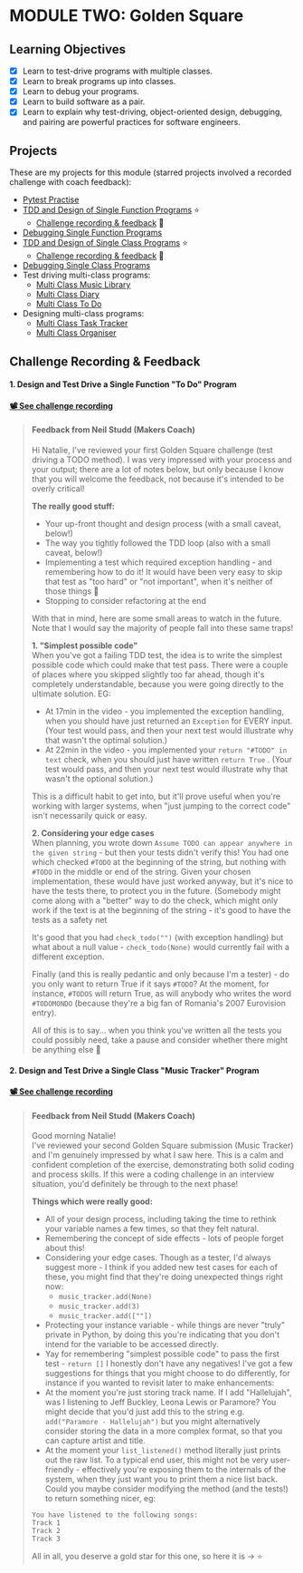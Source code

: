 # MODULE TWO: Golden Square

## Learning Objectives

- [x] Learn to test-drive programs with multiple classes.
- [x] Learn to break programs up into classes.
- [x] Learn to debug your programs.
- [x] Learn to build software as a pair.
- [x] Learn to explain why test-driving, object-oriented design, debugging, and pairing are powerful practices for software engineers.

## Projects

These are my projects for this module (starred projects involved a recorded challenge with coach feedback):
- [Pytest Practise](https://github.com/NatalieJClark/pytest_practice)
- [TDD and Design of Single Function Programs](https://github.com/NatalieJClark/tdd-and-designing-single-function-programs)  ⭐️ 
    - <a href=#1-design-and-test-drive-a-single-function-to-do-program>Challenge recording & feedback</a> 👀
- [Debugging Single Function Programs](https://github.com/NatalieJClark/debugging-single-function-programs)
- [TDD and Design of Single Class Programs](https://github.com/NatalieJClark/tdd-and-designing-single-class-programs)  ⭐️
    - <a href=#2-design-and-test-drive-a-single-class-music-tracker-program>Challenge recording & feedback</a> 👀  
- [Debugging Single Class Programs](https://github.com/NatalieJClark/debugging-single-class-programs)
- Test driving multi-class programs:
    - [Multi Class Music Library](https://github.com/NatalieJClark/music-library)
    - [Multi Class Diary](https://github.com/NatalieJClark/multi-class-diary)
    - [Multi Class To Do](https://github.com/NatalieJClark/multi-class-to-do)
- Designing multi-class programs:
    - [Multi Class Task Tracker](https://github.com/NatalieJClark/multi-class-task-tracker)
    - [Multi Class Organiser](https://github.com/NatalieJClark/multi-class-organiser)

## Challenge Recording & Feedback

#### 1. Design and Test Drive a Single Function "To Do" Program

#### [📽️ See challenge recording](https://drive.google.com/drive/folders/1kB9lD91LWhyiBVawerLoZQ2PWkOe9YA9)

> #### Feedback from Neil Studd (Makers Coach)
> Hi Natalie, I've reviewed your first Golden Square challenge (test driving a TODO method). I was very impressed with your process and your output; there are a lot of notes below, but only because I know that you will welcome the feedback, not because it's intended to be overly critical!
>
> **The really good stuff:**  
> - Your up-front thought and design process (with a small caveat, below!)
> - The way you tightly followed the TDD loop (also with a small caveat, below!)
> - Implementing a test which required exception handling - and remembering how to do it! It would have been very easy to skip that test as "too hard" or "not important", when it's neither of those things :slightly_smiling_face:
> - Stopping to consider refactoring at the end  
> 
> With that in mind, here are some small areas to watch in the future. Note that I would say the majority of people fall into these same traps!
>
> **1. "Simplest possible code"**  
> When you've got a failing TDD test, the idea is to write the simplest possible code which could make that test pass. There were a couple of places where you skipped slightly too far ahead, though it's completely understandable, because you were going directly to the ultimate solution. EG:
> - At 17min in the video - you implemented the exception handling, when you should have just returned an `Exception` for EVERY input. (Your test would pass, and then your next test would illustrate why that wasn't the optimal solution.)
> - At 22min in the video - you implemented your `return "#TODO" in text` check, when you should just have written `return True` . (Your test would pass, and then your next test would illustrate why that wasn't the optional solution.)
> 
> This is a difficult habit to get into, but it'll prove useful when you're working with larger systems, when "just jumping to the correct code" isn't necessarily quick or easy.
>
> **2. Considering your edge cases**  
> When planning, you wrote down `Assume TODO can appear anywhere in the given string` - but then your tests didn't verify this! You had one which checked `#TODO` at the beginning of the string, but nothing with `#TODO` in the middle or end of the string. Given your chosen implementation, these would have just worked anyway, but it's nice to have the tests there, to protect you in the future. (Somebody might come along with a "better" way to do the check, which might only work if the text is at the beginning of the string - it's good to have the tests as a safety net  
>
> It's good that you had `check_todo("")` (with exception handling) but what about a null value - `check_todo(None)` would currently fail with a different exception.  
>
> Finally (and this is really pedantic and only because I'm a tester) - do you only want to return True if it says `#TODO`? At the moment, for instance, `#TODOS` will return True, as will anybody who writes the word `#TODOMONDO` (because they're a big fan of Romania's 2007 Eurovision entry).  
>
> All of this is to say... when you think you've written all the tests you could possibly need, take a pause and consider whether there might be anything else :slightly_smiling_face:


#### 2. Design and Test Drive a Single Class "Music Tracker" Program

#### [📽️ See challenge recording](https://drive.google.com/drive/folders/1kB9lD91LWhyiBVawerLoZQ2PWkOe9YA9)

> #### Feedback from Neil Studd (Makers Coach)
> Good morning Natalie!  
> I've reviewed your second Golden Square submission (Music Tracker) and I'm genuinely impressed by what I saw here. This is a calm and confident completion of the exercise, demonstrating both solid coding and process skills. If this were a coding challenge in an interview situation, you'd definitely be through to the next phase!
> 
> **Things which were really good:**
> - All of your design process, including taking the time to rethink your variable names a few times, so that they felt natural.
> - Remembering the concept of side effects - lots of people forget about this!
> - Considering your edge cases. Though as a tester, I'd always suggest more - I think if you added new test cases for each of these, you might find that they're doing unexpected things right now:
>     - `music_tracker.add(None)`
>     - `music_tracker.add(3)`
>     - `music_tracker.add([""])`
> - Protecting your instance variable - while things are never "truly" private in Python, by doing this you're indicating that you don't intend for the variable to be accessed directly.
> - Yay for remembering "simplest possible code" to pass the first test - `return []`
> I honestly don't have any negatives! I've got a few suggestions for things that you might choose to do differently, for instance if you wanted to revisit later to make enhancements:  
> - At the moment you're just storing track name. If I add "Hallelujah", was I listening to Jeff Buckley, Leona Lewis or Paramore? You might decide that you'd just add this to the string e.g. `add("Paramore - Hallelujah")` but you might alternatively consider storing the data in a more complex format, so that you can capture artist and title.
> - At the moment your `list_listened()` method literally just prints out the raw list. To a typical end user, this might not be very user-friendly - effectively you're exposing them to the internals of the system, when they just want you to print them a nice list back. Could you maybe consider modifying the method (and the tests!) to return something nicer, eg:  
> ```
> You have listened to the following songs:
> Track 1
> Track 2
> Track 3
> ```
> All in all, you deserve a gold star for this one, so here it is -> :star:
